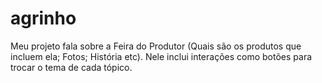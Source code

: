 # agrinho
Meu projeto fala sobre a Feira do Produtor (Quais são os produtos que incluem ela; Fotos; História etc).
Nele inclui interações como botões para trocar o tema de cada tópico.
